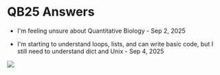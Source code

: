 # QB25 Answers

- I'm feeling unsure about Quantitative Biology - Sep 2, 2025

- I'm starting to understand loops, lists, and can write basic code, but I still need to understand dict and Unix - Sep 4, 2025

![](https://www.tclf.org/sites/default/files/thumbnails/image/MD_Baltimore_JohnsHopkinsUniversity_09_BarrettDoherty_2018_Sig.jpg)
